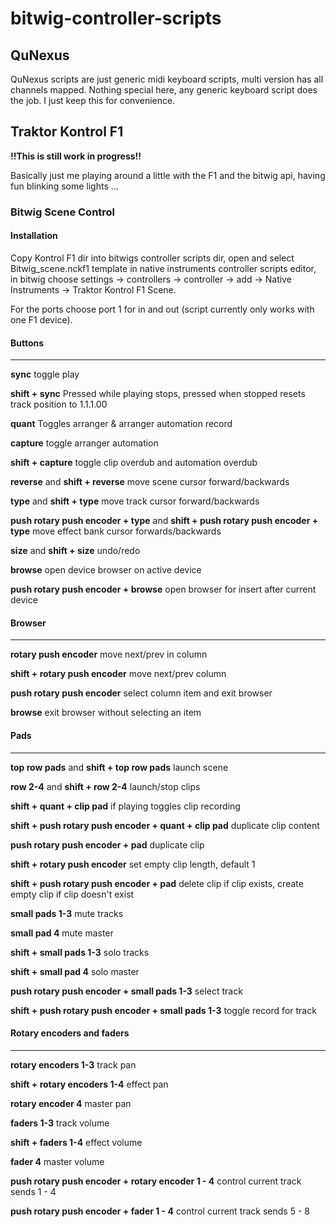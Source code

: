 # bitwig-controller-scripts

## QuNexus 
QuNexus scripts are just generic midi keyboard scripts, multi version has all channels mapped.
Nothing special here, any generic keyboard script does the job. I just keep this for convenience.

## Traktor Kontrol F1
**!!This is still work in progress!!**

Basically just me playing around a little with the F1 and the bitwig api, having fun blinking some lights ...

### Bitwig Scene Control

#### Installation
Copy Kontrol F1 dir into bitwigs controller scripts dir, open and select Bitwig_scene.nckf1 template in native instruments controller scripts editor, in bitwig choose settings -> controllers -> controller -> add -> Native Instruments -> Traktor Kontrol F1 Scene.

For the ports choose port 1 for in and out (script currently only works with one F1 device).

#### Buttons
---
**sync** toggle play

**shift + sync** Pressed while playing stops, pressed when stopped resets track position to 1.1.1.00

**quant** Toggles arranger & arranger automation record

**capture** toggle arranger automation

**shift + capture** toggle clip overdub and automation overdub

**reverse** and **shift + reverse** move scene cursor forward/backwards

**type** and **shift + type** move track cursor forward/backwards

**push rotary push encoder + type** and **shift + push rotary push encoder + type** move effect bank cursor forwards/backwards

**size** and **shift + size** undo/redo

**browse** open device browser on active device

**push rotary push encoder + browse** open browser for insert after current device

#### Browser
---
**rotary push encoder** move next/prev in column

**shift + rotary push encoder** move next/prev column

**push rotary push encoder** select column item and exit browser

**browse** exit browser without selecting an item

#### Pads
---
**top row pads** and **shift + top row pads** launch scene

**row 2-4** and **shift + row 2-4** launch/stop clips

**shift + quant + clip pad** if playing toggles clip recording 

**shift + push rotary push encoder + quant + clip pad** duplicate clip content

**push rotary push encoder + pad** duplicate clip

**shift + rotary push encoder** set empty clip length, default 1

**shift + push rotary push encoder + pad** delete clip if clip exists, create empty clip if clip doesn't exist

**small pads 1-3** mute tracks

**small pad 4** mute master

**shift + small pads 1-3** solo tracks

**shift + small pad 4** solo master

**push rotary push encoder + small pads 1-3** select track

**shift + push rotary push encoder + small pads 1-3** toggle record for track

#### Rotary encoders and faders
---
**rotary encoders 1-3** track pan

**shift + rotary encoders 1-4** effect pan

**rotary encoder 4** master pan

**faders 1-3** track volume

**shift + faders 1-4** effect volume

**fader 4** master volume

**push rotary push encoder + rotary encoder 1 - 4** control current track sends 1 - 4

**push rotary push encoder + fader 1 - 4** control current track sends 5 - 8
